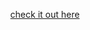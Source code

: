 

<p align="center"><a href="https://sonali033.github.io/dog_adoption_startup/">check it out here</a></p>
